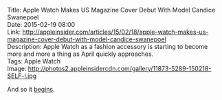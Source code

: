 Title: Apple Watch Makes US Magazine Cover Debut With Model Candice Swanepoel  
Date: 2015-02-19 08:00  
Link: http://appleinsider.com/articles/15/02/18/apple-watch-makes-us-magazine-cover-debut-with-model-candice-swanepoel  
Description: Apple Watch as a fashion accessory is starting to become more and more a thing as April quickly approaches.  
Tags: Apple Watch  
Image: http://photos2.appleinsidercdn.com/gallery/11873-5289-150218-SELF-l.jpg  

And so it [begins][1].

[1]: http://time.com/3625118/apple-watch-store/ "Time: 'Apple Hiring Fashionistas Ahead of Apple Watch Launch'"